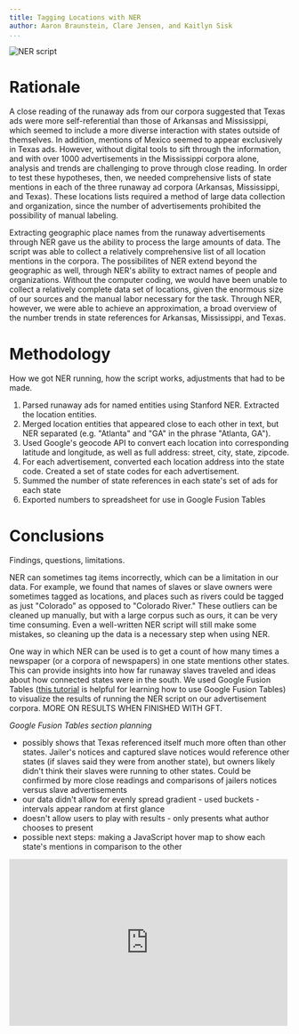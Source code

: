 ```yaml
---
title: Tagging Locations with NER
author: Aaron Braunstein, Clare Jensen, and Kaitlyn Sisk
...
```


![NER script](https://cloud.githubusercontent.com/assets/6469656/2755492/929e39b4-c969-11e3-8ba7-47b3d265dd37.png)

# Rationale

A close reading of the runaway ads from our corpora suggested that Texas ads were more self-referential than those of Arkansas and Mississippi, which seemed to include a more diverse interaction with states outside of themselves. In addition, mentions of Mexico seemed to appear exclusively in Texas ads. However, without digital tools to sift through the information, and with over 1000 advertisements in the Mississippi corpora alone, analysis and trends are challenging to prove through close reading. In order to test these hypotheses, then, we needed comprehensive lists of state mentions in each of the three runaway ad corpora (Arkansas, Mississippi, and Texas). These locations lists required a method of large data collection and organization, since the number of advertisements prohibited the possibility of manual labeling.

Extracting geographic place names from the runaway advertisements through NER gave us the ability to process the large amounts of data. The script was able to collect a relatively comprehensive list of all location mentions in the corpora. The possibilites of NER extend beyond the geographic as well, through NER's ability to extract names of people and organizations. Without the computer coding, we would have been unable to collect a relatively complete data set of locations, given the enormous size of our sources and the manual labor necessary for the task. Through NER, however, we were able to achieve an approximation, a broad overview of the number trends in state references for Arkansas, Mississippi, and Texas.


# Methodology

How we got NER running, how the script works, adjustments that had to be made.

1. Parsed runaway ads for named entities using Stanford NER. Extracted the location entities.
2. Merged location entities that appeared close to each other in text, but NER separated (e.g. "Atlanta" and "GA" in the phrase "Atlanta, GA").
3. Used Google's geocode API to convert each location into corresponding latitude and longitude, as well as full address: street, city, state, zipcode.
4. For each advertisement, converted each location address into the state code. Created a set of state codes for each advertisement.
5. Summed the number of state references in each state's set of ads for each state
6. Exported numbers to spreadsheet for use in Google Fusion Tables

# Conclusions

Findings, questions, limitations.

NER can sometimes tag items incorrectly, which can be a limitation in our data. For example, we found that names of slaves or slave owners were sometimes tagged as locations, and places such as rivers could be tagged as just "Colorado" as opposed to "Colorado River." These outliers can be cleaned up manually, but with a large corpus such as ours, it can be very time consuming. Even a well-written NER script will still make some mistakes, so cleaning up the data is a necessary step when using NER.

One way in which NER can be used is to get a count of how many times a newspaper (or a corpora of newspapers) in one state mentions other states. This can provide insights into how far runaway slaves traveled and ideas about how connected states were in the south. We used Google Fusion Tables ([this tutorial](http://commons.trincoll.edu/jackdougherty/how-to/gft-thematic-maps/) is helpful for learning how to use Google Fusion Tables) to visualize the results of running the NER script on our advertisement corpora. MORE ON RESULTS WHEN FINISHED WITH GFT.

*Google Fusion Tables section planning*

* possibly shows that Texas referenced itself much more often than other states. Jailer's notices and captured slave notices would reference other states (if slaves said they were from another state), but owners likely didn't think their slaves were running to other states. Could be confirmed by more close readings and comparisons of jailers notices versus slave advertisements
* our data didn't allow for evenly spread gradient - used buckets - intervals appear random at first glance
* doesn't allow users to play with results - only presents what author chooses to present
* possible next steps: making a JavaScript hover map to show each state's mentions in comparison to the other

<iframe width="500" height="300" scrolling="no" frameborder="no" src="https://www.google.com/fusiontables/embedviz?q=select+col2%3E%3E1+from+1WSnfP2-F62Do3GsH-_Cey1qIzP94Ox-0n-5Hzl93&amp;viz=MAP&amp;h=false&amp;lat=33.99690524070303&amp;lng=-92.99405781250005&amp;t=1&amp;z=4&amp;l=col2%3E%3E1&amp;y=2&amp;tmplt=2&amp;hml=KML"></iframe>

